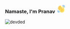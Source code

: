 ###  Namaste, I'm Pranav <img src="https://github.com/thegamerhat/thegamerhat/blob/master/wave-hello.gif?raw=true" width="30px">  
<p align="left"> <img src="https://komarev.com/ghpvc/?username=thegamerhat" alt="devded" /></p>


<!--
**thegamerhat/thegamerhat** is a ✨ _special_ ✨ repository because its `README.md` (this file) appears on your GitHub profile.

Here are some ideas to get you started:

- 🔭 I’m currently working on ...
- 🌱 I’m currently learning ...
- 👯 I’m looking to collaborate on ...
- 🤔 I’m looking for help with ...
- 💬 Ask me about ...
- 📫 How to reach me: ...
- 😄 Pronouns: ...
- ⚡ Fun fact: ...
-->
